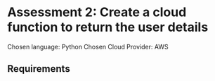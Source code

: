 # Assessment 2: Create a cloud function to return the user details

Chosen language: Python
Chosen Cloud Provider: AWS

## Requirements

